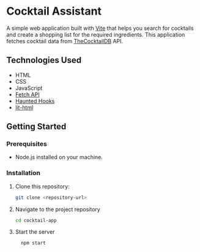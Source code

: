 # Cocktail Assistant

A simple web application built with [Vite](https://vite.dev/guide/) that helps you search for cocktails and create a shopping list for the required ingredients. This application fetches cocktail data from [TheCocktailDB](https://www.thecocktaildb.com/) API.


## Technologies Used

- HTML
- CSS
- JavaScript
- [Fetch API](https://developer.mozilla.org/en-US/docs/Web/API/Fetch_API)
- [Haunted Hooks](https://reactjs.org/docs/hooks-intro.html)
- [lit-html](https://lit.dev/docs/v1/lit-html/introduction/)

## Getting Started

### Prerequisites

- Node.js installed on your machine.

### Installation

1. Clone this repository:

   ```bash
   git clone <repository-url>
   ```

2. Navigate to the project repository
    ```bash
    cd cocktail-app
    ```

3. Start the server

    ```bash
      npm start
      ```
